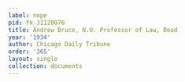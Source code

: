 ```yaml
---
label: nope
pid: fk_31120076
title: Andrew Bruce, N.U. Professor of Law, Dead
year: '1934'
author: Chicago Daily Tribune
order: '365'
layout: single
collection: documents
---
```

